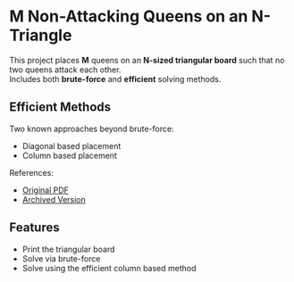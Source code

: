 # M Non-Attacking Queens on an N-Triangle

This project places **M** queens on an **N-sized triangular board** such that no two queens attack each other.  
Includes both **brute-force** and **efficient** solving methods.

## Efficient Methods

Two known approaches beyond brute-force:
- Diagonal based placement
- Column based placement

References:  
- [Original PDF](https://www.cin.ufpe.br/~pcp/nonattacking_queens.pdf)  
- [Archived Version](https://web.archive.org/web/20210506234431/https://www.cin.ufpe.br/~pcp/nonattacking_queens.pdf)

## Features

- Print the triangular board  
- Solve via brute-force  
- Solve using the efficient column based method
